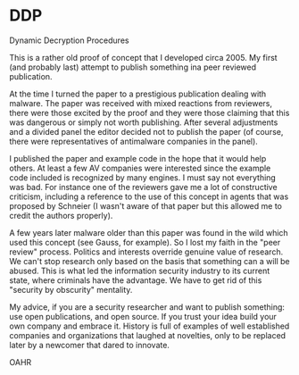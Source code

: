 # DDP
Dynamic Decryption Procedures

This is a rather old proof of concept that I developed circa 2005. My first (and probably last) attempt to publish something ina peer reviewed publication.

At the time I turned the paper to a prestigious publication dealing with malware. The paper was received with mixed reactions from reviewers, there were those excited by the proof and they were those claiming that this was dangerous or simply not worth publishing. After several adjustments and a divided panel the editor decided not to publish the paper (of course, there were representatives of antimalware companies in the panel).

I published the paper and example code in the hope that it would help others. At least a few AV companies were interested since the example code included is recognized by many engines. I must say not everything was bad. For instance one of the reviewers gave me a lot of constructive criticism, including a reference to the use of this concept in agents that was proposed by Schneier (I wasn't aware of that paper but this allowed me to credit the authors properly). 

A few years later malware older than this paper was found in the wild which used this concept (see Gauss, for example). So I lost my faith in the "peer review" process. Politics and interests override genuine value of research.  We can't stop research only based on the basis that something can a will be abused. This is what led the information security industry to its current state, where criminals have the advantage. We have to get rid of this "security by obscurity" mentality.

My advice, if you are a security researcher and want to publish something: use open publications, and open source. If you trust your idea build your own company and embrace it. History is full of examples of well established companies and organizations that laughed at novelties, only to be replaced later by a newcomer that dared to innovate.

OAHR
